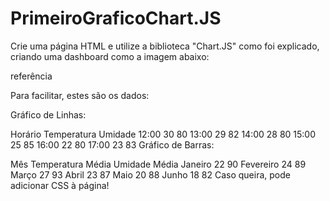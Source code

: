 # PrimeiroGraficoChart.JS

Crie uma página HTML e utilize a biblioteca "Chart.JS" como foi explicado, criando uma dashboard como a imagem abaixo:

referência

Para facilitar, estes são os dados:

Gráfico de Linhas:

Horário	Temperatura	Umidade
12:00	30	80
13:00	29	82
14:00	28	80
15:00	25	85
16:00	22	80
17:00	23	83
Gráfico de Barras:

Mês	Temperatura Média	Umidade Média
Janeiro	22	90
Fevereiro	24	89
Março	27	93
Abril	23	87
Maio	20	88
Junho	18	82
Caso queira, pode adicionar CSS à página!
